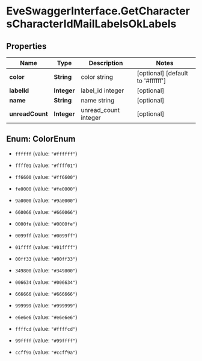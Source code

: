 # EveSwaggerInterface.GetCharactersCharacterIdMailLabelsOkLabels

## Properties
Name | Type | Description | Notes
------------ | ------------- | ------------- | -------------
**color** | **String** | color string | [optional] [default to &#39;#ffffff&#39;]
**labelId** | **Integer** | label_id integer | [optional] 
**name** | **String** | name string | [optional] 
**unreadCount** | **Integer** | unread_count integer | [optional] 


<a name="ColorEnum"></a>
## Enum: ColorEnum


* `ffffff` (value: `"#ffffff"`)

* `ffff01` (value: `"#ffff01"`)

* `ff6600` (value: `"#ff6600"`)

* `fe0000` (value: `"#fe0000"`)

* `9a0000` (value: `"#9a0000"`)

* `660066` (value: `"#660066"`)

* `0000fe` (value: `"#0000fe"`)

* `0099ff` (value: `"#0099ff"`)

* `01ffff` (value: `"#01ffff"`)

* `00ff33` (value: `"#00ff33"`)

* `349800` (value: `"#349800"`)

* `006634` (value: `"#006634"`)

* `666666` (value: `"#666666"`)

* `999999` (value: `"#999999"`)

* `e6e6e6` (value: `"#e6e6e6"`)

* `ffffcd` (value: `"#ffffcd"`)

* `99ffff` (value: `"#99ffff"`)

* `ccff9a` (value: `"#ccff9a"`)




